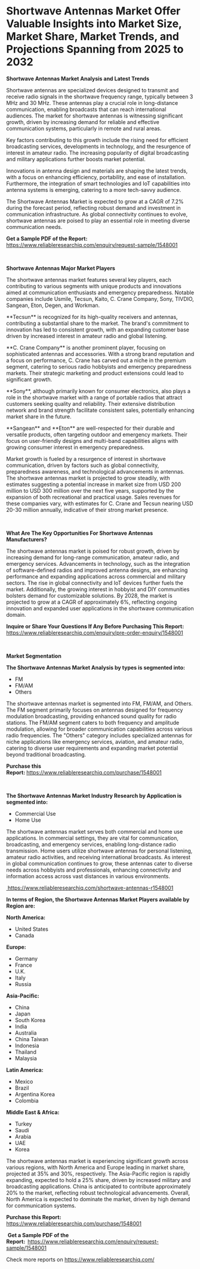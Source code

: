 <p><h1>Shortwave Antennas Market Offer Valuable Insights into Market Size, Market Share, Market Trends, and Projections Spanning from 2025 to 2032</h1></p><p><strong>Shortwave Antennas Market Analysis and Latest Trends</strong></p>
<p><p>Shortwave antennas are specialized devices designed to transmit and receive radio signals in the shortwave frequency range, typically between 3 MHz and 30 MHz. These antennas play a crucial role in long-distance communication, enabling broadcasts that can reach international audiences. The market for shortwave antennas is witnessing significant growth, driven by increasing demand for reliable and effective communication systems, particularly in remote and rural areas. </p><p>Key factors contributing to this growth include the rising need for efficient broadcasting services, developments in technology, and the resurgence of interest in amateur radio. The increasing popularity of digital broadcasting and military applications further boosts market potential. </p><p>Innovations in antenna design and materials are shaping the latest trends, with a focus on enhancing efficiency, portability, and ease of installation. Furthermore, the integration of smart technologies and IoT capabilities into antenna systems is emerging, catering to a more tech-savvy audience. </p><p>The Shortwave Antennas Market is expected to grow at a CAGR of 7.2% during the forecast period, reflecting robust demand and investment in communication infrastructure. As global connectivity continues to evolve, shortwave antennas are poised to play an essential role in meeting diverse communication needs.</p></p>
<p><strong>Get a Sample PDF of the Report:&nbsp;</strong> <a href="https://www.reliableresearchiq.com/enquiry/request-sample/1548001?utm_campaign=2238&utm_medium=2&utm_source=Github&utm_content=ia&utm_term=05032025&utm_id=shortwave-antennas">https://www.reliableresearchiq.com/enquiry/request-sample/1548001</a></p>
<p>&nbsp;</p>
<p><strong>Shortwave Antennas Major Market Players</strong></p>
<p><p>The shortwave antennas market features several key players, each contributing to various segments with unique products and innovations aimed at communication enthusiasts and emergency preparedness. Notable companies include Usmile, Tecsun, Kaito, C. Crane Company, Sony, TIVDIO, Sangean, Eton, Degen, and Workman.</p><p>**Tecsun** is recognized for its high-quality receivers and antennas, contributing a substantial share to the market. The brand's commitment to innovation has led to consistent growth, with an expanding customer base driven by increased interest in amateur radio and global listening. </p><p>**C. Crane Company** is another prominent player, focusing on sophisticated antennas and accessories. With a strong brand reputation and a focus on performance, C. Crane has carved out a niche in the premium segment, catering to serious radio hobbyists and emergency preparedness markets. Their strategic marketing and product extensions could lead to significant growth.</p><p>**Sony**, although primarily known for consumer electronics, also plays a role in the shortwave market with a range of portable radios that attract customers seeking quality and reliability. Their extensive distribution network and brand strength facilitate consistent sales, potentially enhancing market share in the future.</p><p>**Sangean** and **Eton** are well-respected for their durable and versatile products, often targeting outdoor and emergency markets. Their focus on user-friendly designs and multi-band capabilities aligns with growing consumer interest in emergency preparedness. </p><p>Market growth is fueled by a resurgence of interest in shortwave communication, driven by factors such as global connectivity, preparedness awareness, and technological advancements in antennas. The shortwave antennas market is projected to grow steadily, with estimates suggesting a potential increase in market size from USD 200 million to USD 300 million over the next five years, supported by the expansion of both recreational and practical usage. Sales revenues for these companies vary, with estimates for C. Crane and Tecsun nearing USD 20-30 million annually, indicative of their strong market presence.</p></p>
<p>&nbsp;</p>
<p><strong>What Are The Key Opportunities For Shortwave Antennas Manufacturers?</strong></p>
<p><p>The shortwave antennas market is poised for robust growth, driven by increasing demand for long-range communication, amateur radio, and emergency services. Advancements in technology, such as the integration of software-defined radios and improved antenna designs, are enhancing performance and expanding applications across commercial and military sectors. The rise in global connectivity and IoT devices further fuels the market. Additionally, the growing interest in hobbyist and DIY communities bolsters demand for customizable solutions. By 2028, the market is projected to grow at a CAGR of approximately 6%, reflecting ongoing innovation and expanded user applications in the shortwave communication domain.</p></p>
<p><strong>Inquire or Share Your Questions If Any Before Purchasing This Report:</strong> <a href="https://www.reliableresearchiq.com/enquiry/pre-order-enquiry/1548001?utm_campaign=2238&utm_medium=2&utm_source=Github&utm_content=ia&utm_term=05032025&utm_id=shortwave-antennas">https://www.reliableresearchiq.com/enquiry/pre-order-enquiry/1548001</a></p>
<p>&nbsp;</p>
<p><strong>Market Segmentation</strong></p>
<p><strong>The Shortwave Antennas Market Analysis by types is segmented into:</strong></p>
<p><ul><li>FM</li><li>FM/AM</li><li>Others</li></ul></p>
<p><p>The shortwave antennas market is segmented into FM, FM/AM, and Others. The FM segment primarily focuses on antennas designed for frequency modulation broadcasting, providing enhanced sound quality for radio stations. The FM/AM segment caters to both frequency and amplitude modulation, allowing for broader communication capabilities across various radio frequencies. The "Others" category includes specialized antennas for niche applications like emergency services, aviation, and amateur radio, catering to diverse user requirements and expanding market potential beyond traditional broadcasting.</p></p>
<p><strong>Purchase this Report:&nbsp;</strong><a href="https://www.reliableresearchiq.com/purchase/1548001?utm_campaign=2238&utm_medium=2&utm_source=Github&utm_content=ia&utm_term=05032025&utm_id=shortwave-antennas">https://www.reliableresearchiq.com/purchase/1548001</a></p>
<p>&nbsp;</p>
<p><strong>The Shortwave Antennas Market Industry Research by Application is segmented into:</strong></p>
<p><ul><li>Commercial Use</li><li>Home Use</li></ul></p>
<p><p>The shortwave antennas market serves both commercial and home use applications. In commercial settings, they are vital for communication, broadcasting, and emergency services, enabling long-distance radio transmission. Home users utilize shortwave antennas for personal listening, amateur radio activities, and receiving international broadcasts. As interest in global communication continues to grow, these antennas cater to diverse needs across hobbyists and professionals, enhancing connectivity and information access across vast distances in various environments.</p></p>
<p><a href="https://www.reliableresearchiq.com/shortwave-antennas-r1548001?utm_campaign=2238&utm_medium=2&utm_source=Github&utm_content=ia&utm_term=05032025&utm_id=shortwave-antennas">&nbsp;https://www.reliableresearchiq.com/shortwave-antennas-r1548001</a></p>
<p><strong>In terms of Region, the Shortwave Antennas Market Players available by Region are:</strong></p>
<p>
    <p> <strong> North America: </strong>
        <ul>
            <li>United States</li>
            <li>Canada</li>
        </ul>
        </p> 
    <p> <strong> Europe: </strong>
        <ul>
            <li>Germany</li>
            <li>France</li>
            <li>U.K.</li>
            <li>Italy</li>
            <li>Russia</li>
        </ul>
        </p> 
    <p> <strong> Asia-Pacific: </strong>
        <ul>
            <li>China</li>
            <li>Japan</li>
            <li>South Korea</li>
            <li>India</li>
            <li>Australia</li>
            <li>China Taiwan</li>
            <li>Indonesia</li>
            <li>Thailand</li>
            <li>Malaysia</li>
        </ul>
        </p> 
    <p> <strong> Latin America: </strong>
        <ul>
            <li>Mexico</li>
            <li>Brazil</li>
            <li>Argentina Korea</li>
            <li>Colombia</li>
        </ul>
        </p> 
    <p> <strong> Middle East & Africa: </strong>
        <ul>
            <li>Turkey</li>
            <li>Saudi</li>
            <li>Arabia</li>
            <li>UAE</li>
            <li>Korea</li>
        </ul>
    </p>
    </p>
<p><p>The shortwave antennas market is experiencing significant growth across various regions, with North America and Europe leading in market share, projected at 35% and 30%, respectively. The Asia-Pacific region is rapidly expanding, expected to hold a 25% share, driven by increased military and broadcasting applications. China is anticipated to contribute approximately 20% to the market, reflecting robust technological advancements. Overall, North America is expected to dominate the market, driven by high demand for communication systems.</p></p>
<p><strong>Purchase this Report: </strong><a href="https://www.reliableresearchiq.com/purchase/1548001?utm_campaign=2238&utm_medium=2&utm_source=Github&utm_content=ia&utm_term=05032025&utm_id=shortwave-antennas">https://www.reliableresearchiq.com/purchase/1548001</a></p>
<p>&nbsp;<strong>Get a Sample PDF of the Report:&nbsp;&nbsp;</strong><a href="https://www.reliableresearchiq.com/enquiry/request-sample/1548001?utm_campaign=2238&utm_medium=2&utm_source=Github&utm_content=ia&utm_term=05032025&utm_id=shortwave-antennas">https://www.reliableresearchiq.com/enquiry/request-sample/1548001</a></p>
<p><strong></strong></p>
<p>Check more reports on <a href="https://www.reliableresearchiq.com/?utm_campaign=2238&utm_medium=2&utm_source=Github&utm_content=ia&utm_term=05032025&utm_id=shortwave-antennas">https://www.reliableresearchiq.com/</a></p>